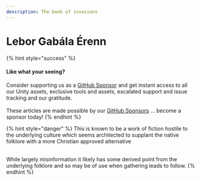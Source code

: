 ```yaml
---
description: The book of invasions
---
```


# Lebor Gabála Érenn

{% hint style="success" %}
#### Like what your seeing?

Consider supporting us as a [GitHub Sponsor](../../../../become-a-sponsor.md) and get instant access to all our Unity assets, exclusive tools and assets, escalated support and issue tracking and our gratitude.\
\
These articles are made possible by our [GitHub Sponsors](https://github.com/sponsors/heathen-engineering) ... become a sponsor today!
{% endhint %}

{% hint style="danger" %}
This is known to be a work of fiction hostile to the underlying culture which seems architected to supplant the native folklore with a more Christian approved alternative

\
While largely misinformation it likely has some derived point from the underlying folklore and so may be of use when gathering leads to follow.&#x20;
{% endhint %}

